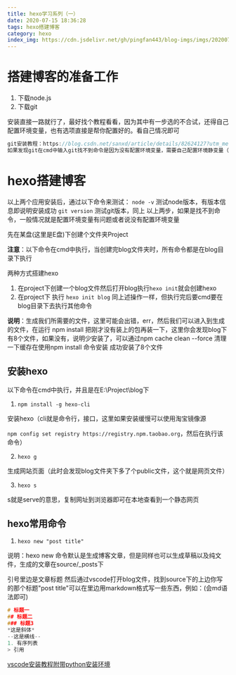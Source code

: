 ```yaml
---
title: hexo学习系列（一）
date: 2020-07-15 18:36:28
tags: hexo搭建博客
category: hexo
index_img: https://cdn.jsdelivr.net/gh/pingfan443/blog-imgs/imgs/20200715184608.png
---
```


# 搭建博客的准备工作

1. 下载node.js
2. 下载git

安装直接一路就行了，最好找个教程看看，因为其中有一步选的不合试，还得自己配置环境变量，也有选项直接是帮你配置好的。看自己情况即可

```c++
git安装教程：https://blog.csdn.net/sanxd/article/details/82624127?utm_medium=distribute.pc_relevant.none-task-blog-BlogCommendFromMachineLearnPai2-1.nonecase&depth_1-utm_source=distribute.pc_relevant.none-task-blog-BlogCommendFromMachineLearnPai2-1.nonecase
如果发现git在cmd中输入git找不到命令是因为没有配置环境变量，需要自己配置环境静变量（附带教程：https://www.cnblogs.com/-mrl/p/11246666.html）另外这个其实也不需要一定要配置，也可以直接在git bash中直接运行即可。
```

# hexo搭建博客

以上两个应用安装后，通过以下命令来测试：
`node -v`		测试node版本，有版本信息即说明安装成功
`git version`	测试git版本，同上
以上两步，如果是找不到命令，一般情况就是配置环境变量有问题或者说没有配置环境变量

先在某盘(这里是E盘)下创建个文件夹Project

**注意**：以下命令在cmd中执行，当创建完blog文件夹时，所有命令都是在blog目录下执行

两种方式搭建hexo

1. 在project下创建一个blog文件然后打开blog执行`hexo init`就会创建hexo
2. 在project下 执行 `hexo init blog` 同上述操作一样，但执行完后要cmd要在blog目录下去执行其他命令

**说明**：生成我们所需要的文件，这里可能会出错，err，然后我们可以进入到生成的文件，在运行 npm  install 把刚才没有装上的包再装一下，这里你会发现blog下有8个文件，如果没有，说明少安装了，可以通过npm cache clean --force  清理一下缓存在使用npm install 命令安装 成功安装了8个文件

## 安装hexo

以下命令在cmd中执行，并且是在E:\Project\blog下

1. `npm install -g hexo-cli`

安装hexo（cli就是命令行，接口，这里如果安装缓慢可以使用淘宝镜像源

`npm config set registry https://registry.npm.taobao.org`，然后在执行该命令）

2. `hexo g `

生成网站页面（此时会发现blog文件夹下多了个public文件，这个就是网页文件）

3. `hexo s`

s就是serve的意思，复制网址到浏览器即可在本地查看到一个静态网页  

## hexo常用命令

1. `hexo new "post title"`

说明：hexo new 命令默认是生成博客文章，但是同样也可以生成草稿以及纯文件，生成的文章在source/_posts下

引号里边是文章标题
然后通过vscode打开blog文件，找到source下的上边你写的那个标题"post title"可以在里边用markdown格式写一些东西，例如：(会md语法即可)

```c++
# 标题一
## 标题二
### 标题3
*这是斜体*
--这是横线--
1. 有序列表
> 引用
```

[vscode安装教程附带python安装环境](https://www.bilibili.com/video/BV1W7411T7NZ)

## 

